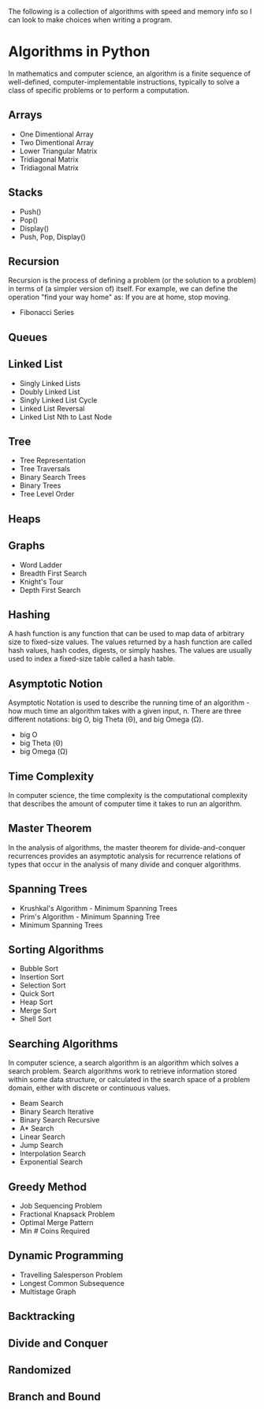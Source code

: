 The following is a collection of algorithms with speed and memory info so I can look to make choices when writing a program.

# Algorithms in Python

In mathematics and computer science, an algorithm is a finite sequence of well-defined, computer-implementable instructions, typically to solve a class of specific problems or to perform a computation.

## Arrays

* One Dimentional Array
* Two Dimentional Array
* Lower Triangular Matrix
* Tridiagonal Matrix
* Tridiagonal Matrix

## Stacks

* Push()
* Pop()
* Display()
* Push, Pop, Display()

## Recursion

Recursion is the process of defining a problem (or the solution to a problem) in terms of (a simpler version of) itself. For example, we can define the operation "find your way home" as: If you are at home, stop moving.

* Fibonacci Series

## Queues

## Linked List

* Singly Linked Lists
* Doubly Linked List
* Singly Linked List Cycle
* Linked List Reversal 
* Linked List Nth to Last Node

## Tree

* Tree Representation
* Tree Traversals
* Binary Search Trees
* Binary Trees
* Tree Level Order

## Heaps

## Graphs

* Word Ladder
* Breadth First Search
* Knight's Tour
* Depth First Search

## Hashing

A hash function is any function that can be used to map data of arbitrary size to fixed-size values. The values returned by a hash function are called hash values, hash codes, digests, or simply hashes. The values are usually used to index a fixed-size table called a hash table.

## Asymptotic Notion

Asymptotic Notation is used to describe the running time of an algorithm - how much time an algorithm takes with a given input, n. There are three different notations: big O, big Theta (Θ), and big Omega (Ω).

* big O
* big Theta (Θ)
* big Omega (Ω)

## Time Complexity

In computer science, the time complexity is the computational complexity that describes the amount of computer time it takes to run an algorithm.

## Master Theorem

In the analysis of algorithms, the master theorem for divide-and-conquer recurrences provides an asymptotic analysis for recurrence relations of types that occur in the analysis of many divide and conquer algorithms.



## Spanning Trees

* Krushkal's Algorithm - Minimum Spanning Trees
* Prim's Algorithm - Minimum Spanning Tree
* Minimum Spanning Trees


## Sorting Algorithms

* Bubble Sort
* Insertion Sort
* Selection Sort
* Quick Sort 
* Heap Sort
* Merge Sort
* Shell Sort

## Searching Algorithms

In computer science, a search algorithm is an algorithm which solves a search problem. Search algorithms work to retrieve information stored within some data structure, or calculated in the search space of a problem domain, either with discrete or continuous values.

* Beam Search 
* Binary Search Iterative
* Binary Search Recursive
* A* Search
* Linear Search
* Jump Search
* Interpolation Search
* Exponential Search

## Greedy Method

* Job Sequencing Problem
* Fractional Knapsack Problem 
* Optimal Merge Pattern 
* Min # Coins Required

## Dynamic Programming

* Travelling Salesperson Problem
* Longest Common Subsequence
* Multistage Graph

## Backtracking

## Divide and Conquer

## Randomized

## Branch and Bound



